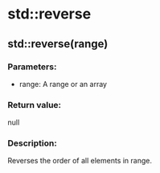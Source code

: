 # std::reverse

## std::reverse(range)
### Parameters:
* range: A range or an array

### Return value:  
null  

### Description:  
Reverses the order of all elements in range.
